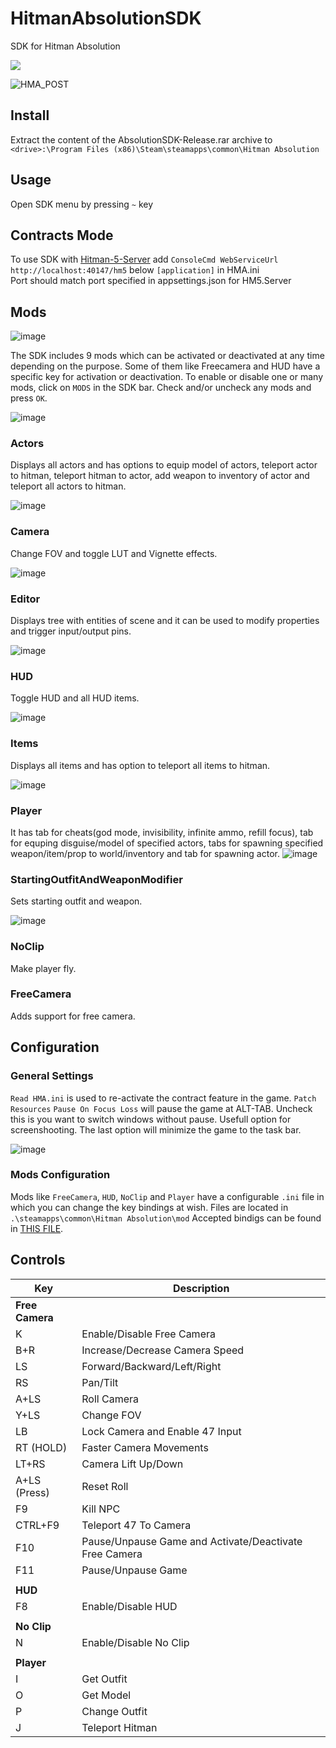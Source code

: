 # HitmanAbsolutionSDK
 SDK for Hitman Absolution

<a href="https://discord.gg/6UDtuYhZP6" title="Join the absolution-modding channel">
	<img src="https://img.shields.io/badge/discord-join-7289DA.svg?logo=discord&longCache=true&style=flat" />
</a>

![HMA_POST](https://github.com/user-attachments/assets/0bfcc67d-f588-4b8a-98c8-f5108a2e4bcb)

## Install
Extract the content of the AbsolutionSDK-Release.rar archive to `<drive>:\Program Files (x86)\Steam\steamapps\common\Hitman Absolution`

## Usage
Open SDK menu by pressing `~` key

## Contracts Mode
To use SDK with [Hitman-5-Server](https://github.com/LennardF1989/Hitman-5-Server) add `ConsoleCmd WebServiceUrl http://localhost:40147/hm5` below `[application]` in HMA.ini \
Port should match port specified in appsettings.json for HM5.Server

## Mods
![image](https://github.com/user-attachments/assets/9ad1b04b-90da-4f3b-9a0b-d198c1c16fd0)

The SDK includes 9 mods which can be activated or deactivated at any time depending on the purpose. Some of them like Freecamera and HUD have a specific key for activation or deactivation.
To enable or disable one or many mods, click on `MODS` in the SDK bar. Check and/or uncheck any mods and press `OK`. <p></p>
![image](https://github.com/user-attachments/assets/01b7624f-2fcd-4357-89e0-e40d301c5ae4)

### Actors
Displays all actors and has options to equip model of actors, teleport actor to hitman, teleport hitman to actor, add weapon to inventory of actor and teleport all actors to hitman. <p></p>
![image](https://github.com/user-attachments/assets/a47b3fd8-7815-4547-bdd5-908c62170ab8)

### Camera
Change FOV and toggle LUT and Vignette effects. <p></p>
![image](https://github.com/user-attachments/assets/c486b511-0474-4ac9-8a03-943829a4c2ed)

### Editor
Displays tree with entities of scene and it can be used to modify properties and trigger input/output pins. <p></p>
![image](https://github.com/user-attachments/assets/efd5a54f-3060-47eb-be82-5fb6a8e6e76b)

### HUD
Toggle HUD and all HUD items. <p></p>
![image](https://github.com/user-attachments/assets/40d6ec87-cab2-449b-acea-e4df94af016f)

### Items
Displays all items and has option to teleport all items to hitman. <p></p>
![image](https://github.com/user-attachments/assets/68f62784-3151-4494-b464-2aa0fa646c2d)

### Player
It has tab for cheats(god mode, invisibility, infinite ammo, refill focus), tab for equping disguise/model of specified actors, tabs for spawning specified weapon/item/prop to world/inventory and tab for spawning actor.
![image](https://github.com/user-attachments/assets/9ad3d39a-97d6-4036-85ca-bf4759850534)

### StartingOutfitAndWeaponModifier
Sets starting outfit and weapon. <p></p>
![image](https://github.com/user-attachments/assets/77ae42a8-d34f-4d79-aa8a-a2632c2788a5)

### NoClip
Make player fly.

### FreeCamera
Adds support for free camera.

## Configuration

### General Settings
`Read HMA.ini` is used to re-activate the contract feature in the game.
`Patch Resources`
`Pause On Focus Loss` will pause the game at ALT-TAB. Uncheck this is you want to switch windows without pause. Usefull option for screenshooting. 
The last option will minimize the game to the task bar. <p></p>
![image](https://github.com/user-attachments/assets/b9c25952-6a79-484a-815f-1d2d9e92f267)


### Mods Configuration
Mods like `FreeCamera`, `HUD`, `NoClip` and `Player` have a configurable `.ini` file in which you can change the key bindings at wish.
Files are located in `.\steamapps\common\Hitman Absolution\mod`
Accepted bindigs can be found in [THIS FILE](https://github.com/user-attachments/files/18822180/keys.txt).

## Controls

|Key | Description|
| -------- | ----------- |
|**Free Camera**||
|K |	Enable/Disable Free Camera|
|B+R |	Increase/Decrease Camera Speed|
|LS |	Forward/Backward/Left/Right|
|RS |	Pan/Tilt|
|A+LS |	Roll Camera|
|Y+LS |	Change FOV|
|LB |	Lock Camera and Enable 47 Input|
|RT (HOLD) |	Faster Camera Movements|
|LT+RS |	Camera Lift Up/Down|
|A+LS (Press)|	Reset Roll|
|F9 |	Kill NPC|
|CTRL+F9|	Teleport 47 To Camera|
|F10 |	Pause/Unpause Game and Activate/Deactivate Free Camera|
|F11 |	Pause/Unpause Game|
| | |
|**HUD**| |
|F8 |Enable/Disable HUD|
| | |
|**No Clip**| |
|N |Enable/Disable No Clip|
| | |
|**Player** | |
|I |Get Outfit|
|O |Get Model|
|P | Change Outfit|
|J |Teleport Hitman|



<!---
| Name | Description |
| -------- | ----------- |
| [Actors](/Mods/Actors) | Displays all actors and has options to equip model of actors, teleport actor to hitman, teleport hitman to actor, add weapon to inventory of actor and teleport all actors to hitman. |
| [Player](/Mods/Player) | It has tab for cheats(god mode, invisibility, infinite ammo, refill focus), tab for equping disguise/model of specified actors, tabs for spawning specified weapon/item/prop to world/inventory and tab for spawning actor. |
| [Editor](/Mods/Editor) | Displays tree with entities of scene and it can be used to modify properties and trigger input/output pins. |
| [Items](/Mods/Items) | Displays all items and has option to teleport all items to hitman. |
| [StartingOutfitAndWeaponModifier](/Mods/StartingOutfitAndWeaponModifier) | Sets starting outfit and weapon. |
| [FreeCamera](/Mods/FreeCamera) | Adds support for free camera. |
| [Noclip](/Mods/Noclip) | Make player fly. |
| [HUD](/Mods/HUD) | Toggle HUD and all HUD items. |
| [Camera](/Mods/Camera) | Change FOV and toggle LUT and Vignette effects. |
--->
